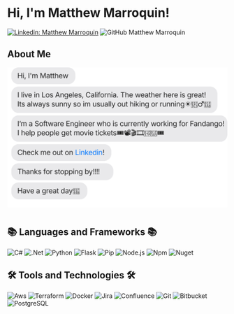  # Hi, I'm Matthew Marroquin!
[![Linkedin: Matthew Marroquin](https://custom-icon-badges.demolab.com/badge/MatthewMarroquin-blue?logo=linkedin-white&logoColor=fff)](https://www.linkedin.com/in/mattmarroquin/)
![GitHub Matthew Marroquin](https://img.shields.io/github/followers/MatthewMarroquin?label=follow&style=social)


## About Me
<!--
If you're reading this that means you like how my README.md is formatted!! 
Why don't you give my github a follow and send me a connection request on LinkedIn 😁!!!! 
-->
![](https://raw.githubusercontent.com/MatthewMarroquin/MatthewMarroquin/main/Welcome.svg)


#


## 📚 Languages and Frameworks 📚
![C#](https://img.shields.io/badge/-C%23-3b3b3b?style=flat&logo=c#&logoColor=purple)
![.Net](https://img.shields.io/badge/-.Net-3b3b3b?style=flat&logo=dotnet&logoColor=blue)
![Python](https://img.shields.io/badge/-Python-3b3b3b?style=flat&logo=python)
![Flask](https://img.shields.io/badge/-Flask-3b3b3b?style=flat&logo=flask)
![Pip](https://img.shields.io/badge/-Pip-3b3b3b?style=flat&logo=pipx)
![Node.js](https://img.shields.io/badge/-Node.js-3b3b3b?style=flat&logo=nodedotjs)
![Npm](https://img.shields.io/badge/-Npm-3b3b3b?style=flat&logo=npm&logoColor=red)
![Nuget](https://img.shields.io/badge/-Nuget-3b3b3b?style=flat&logo=nuget&logoColor=blue)


## 🛠️ Tools and Technologies 🛠️
![Aws](https://img.shields.io/badge/-Aws-3b3b3b?style=flat&logo=amazonwebservices&logoColor=orange)
![Terraform](https://img.shields.io/badge/-Terraform-3b3b3b?style=flat&logo=terraform)
![Docker](https://img.shields.io/badge/-Docker-3b3b3b?style=flat&logo=docker)
![Jira](https://img.shields.io/badge/-Jira-3b3b3b?style=flat&logo=jira&logoColor=blue)
![Confluence](https://img.shields.io/badge/-Confluence-3b3b3b?style=flat&logo=confluence&logoColor=blue)
![Git](https://img.shields.io/badge/-Git-3b3b3b?style=flat&logo=git)
![Bitbucket](https://img.shields.io/badge/-Bitbucket-3b3b3b?style=flat&logo=bitbucket&logoColor=blue)
![PostgreSQL](https://img.shields.io/badge/-PostgreSQL-3b3b3b?style=flat&logo=postgresql)




<!--
commenting this out incase I decide to switch from shields.io to icons8.com.
<h2>My Skills</h2>
  <a href="https://www.terraform.io/"><img src="https://img.icons8.com/color/24/000000/terraform.png"/></a> Terraform
  <a href="https://cloud.google.com/"><img src="https://img.icons8.com/color/24/000000/google-cloud-platform.png"/></a> Google Cloud Platform (GCP)
  <a href="https://azure.microsoft.com/"><img src="https://img.icons8.com/color/24/000000/azure-1.png"/></a> Microsoft Azure
  <a href="https://kubernetes.io/"><img src="https://img.icons8.com/color/24/000000/kubernetes.png"/></a> Kubernetes
  <a href="https://www.docker.com/"><img src="https://img.icons8.com/color/24/000000/docker.png"/></a> Docker
  <a href="https://www.jenkins.io/"><img src="https://img.icons8.com/color/24/000000/jenkins.png"/></a> Jenkins
  <a href="https://www.ansible.com/"><img src="https://img.icons8.com/color/24/000000/ansible.png"/></a> Ansible
  <a href="https://www.python.org/"><img src="https://img.icons8.com/color/24/000000/python.png"/></a> Python
  -->
